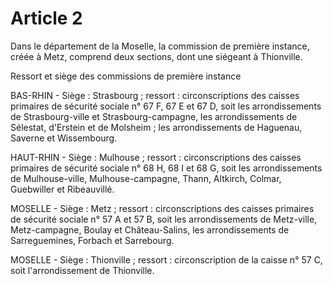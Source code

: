# Article 2

Dans le département de la Moselle, la commission de première instance, créée à Metz, comprend deux sections, dont une siégeant à Thionville.

Ressort et siège des commissions de première instance

BAS-RHIN - Siège : Strasbourg ; ressort : circonscriptions des caisses primaires de sécurité sociale n° 67 F, 67 E et 67 D, soit les arrondissements de Strasbourg-ville et Strasbourg-campagne, les arrondissements de Sélestat, d'Erstein et de Molsheim ; les arrondissements de Haguenau, Saverne et Wissembourg.

HAUT-RHIN - Siège : Mulhouse ; ressort : circonscriptions des caisses primaires de sécurité sociale n° 68 H, 68 I et 68 G, soit les arrondissements de Mulhouse-ville, Mulhouse-campagne, Thann, Altkirch, Colmar, Guebwiller et Ribeauvillé.

MOSELLE - Siège : Metz ; ressort : circonscriptions des caisses primaires de sécurité sociale n° 57 A et 57 B, soit les arrondissements de Metz-ville, Metz-campagne, Boulay et Château-Salins, les arrondissements de Sarreguemines, Forbach et Sarrebourg.

MOSELLE - Siège : Thionville ; ressort : circonscription de la caisse n° 57 C, soit l'arrondissement de Thionville.

